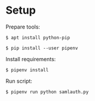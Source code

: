 # Setup

Prepare tools:

`$ apt install python-pip`

`$ pip install --user pipenv`

Install requirements:

`$ pipenv install`

Run script:

`$ pipenv run python samlauth.py`
